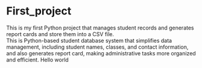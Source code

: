 # First_project
This is my first Python project that manages student records and generates report cards and store them into a CSV file.
<br>
This is  Python-based student database system that simplifies data management, including student names, classes, and contact information, and also generates report card, making administrative tasks more organized and efficient.
Hello world
